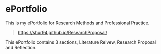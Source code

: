 # ePortfolio

This is my ePortfolio for Research Methods and Professional Practice.
>https://shur94.github.io/ResearchProposal/

This ePortfolio contains 3 sections, Literature Reivew, Research Proposal and Reflection.
